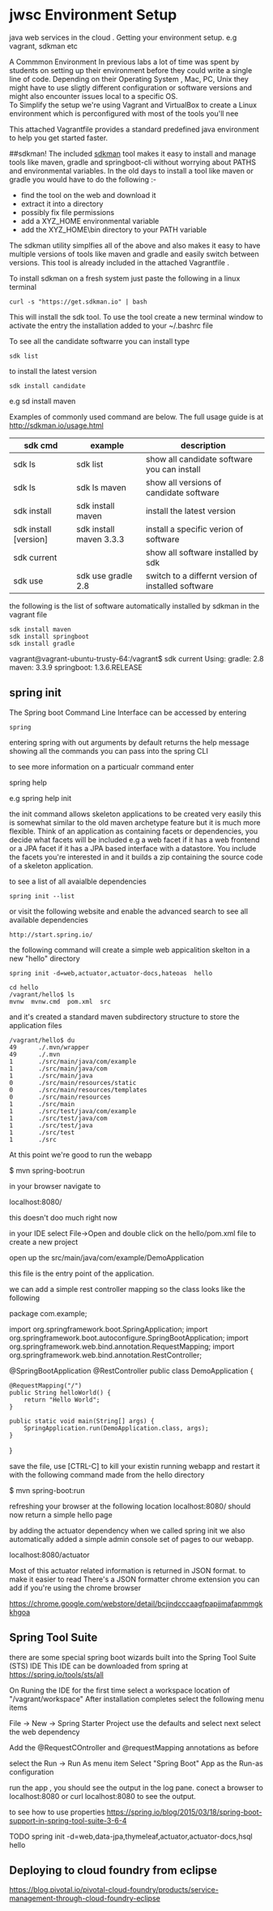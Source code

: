 # jwsc   Environment Setup
java web services in the cloud . Getting your environment setup. e.g vagrant, sdkman etc 

A Commmon Environment 
In previous labs a lot of time was spent by students on setting up their environment before they could write a single line of code. 
Depending on their Operating System , Mac, PC, Unix they might have to  use  sligtly different configuration or software versions and might also encounter issues local to a specific OS.  
To Simplify the setup we're using Vagrant and VirtualBox to create a Linux environment which is perconfigured with most of the tools you'll nee

This attached Vagrantfile provides a standard predefined java environment to help you get started faster.



##sdkman!
The included [sdkman](http://sdkman.io/) tool makes it easy to install and manage tools like maven, gradle and springboot-cli without worrying about PATHS and environmental variables.
In the old days to install a tool like maven or gradle you would have to do the following :-
 * find the tool on the web and download it
 * extract it into a directory 
 * possibly fix file permissions
 * add a XYZ_HOME environmental variable
 * add the XYZ_HOME\bin directory to your PATH variable

The sdkman utility simplfies all of the above
  and also makes it easy to have multiple versions of tools like maven and gradle
   and easily switch between versions. This tool is already included in the attached Vagrantfile .

To install sdkman on a fresh system just paste the following in a linux terminal

```
curl -s "https://get.sdkman.io" | bash
```

This will install the sdk tool.
To use the tool create a new terminal window to activate the entry the installation
added to your ~/.bashrc file

To see all the candidate softwarre you can install type
```
sdk list
```

to install the latest version
```
sdk install candidate
```
e.g
sd install maven

Examples of commonly used command are below. The  full usage guide is at http://sdkman.io/usage.html

| sdk cmd  |  example | description  |
|---|---|---|
| sdk ls                             | sdk list                | show all candidate software you can install |
| sdk ls <candidate>                 | sdk ls maven            | show all versions of candidate software |
| sdk install <candidate>            | sdk install maven       | install the latest version  |
| sdk install <candidate>  [version] | sdk install maven 3.3.3 | install a specific verion of software    |
| sdk current                        |                         | show all software installed by sdk    |
| sdk use <candidate> <version>      | sdk use gradle 2.8      | switch to a differnt version of installed software  |


the following is the list of software automatically installed by sdkman in the vagrant file
```
sdk install maven
sdk install springboot
sdk install gradle
```

vagrant@vagrant-ubuntu-trusty-64:/vagrant$ sdk current
Using:
gradle: 2.8
maven: 3.3.9
springboot: 1.3.6.RELEASE

## spring init
The Spring boot Command Line Interface  can be accessed by entering
```
spring
```

entering spring with out arguments by default   returns  the help message showing all the commands you can pass into the spring CLI

to see more information on a particualr command  enter

spring help <command>

e.g
spring help init

the init command allows skeleton applications to be created very easily
this is somewhat similar to the old maven archetype feature but it is much more flexible.
Think of an application as containing facets or dependencies, you decide what facets will be included
e.g a web facet if it has a web frontend or a JPA facet if it has a JPA based interface with a datastore.
You include the facets you're interested in and it builds a zip containing the source code of a skeleton application.

to see a list of all avaialble dependencies
```
spring init --list
```
or  visit the following website and enable the advanced search to see all available dependencies
```
http://start.spring.io/
```

the following command will create a simple web appicalition skelton in a new "hello" directory
```
spring init -d=web,actuator,actuator-docs,hateoas  hello
```

```
cd hello
/vagrant/hello$ ls
mvnw  mvnw.cmd  pom.xml  src
```
and it's created a standard maven subdirectory structure to store the application files
```
/vagrant/hello$ du
49      ./.mvn/wrapper
49      ./.mvn
1       ./src/main/java/com/example
1       ./src/main/java/com
1       ./src/main/java
0       ./src/main/resources/static
0       ./src/main/resources/templates
0       ./src/main/resources
1       ./src/main
1       ./src/test/java/com/example
1       ./src/test/java/com
1       ./src/test/java
1       ./src/test
1       ./src
```


At this point we're good to run the webapp

$ mvn spring-boot:run

in your browser navigate to

localhost:8080/

this doesn't doo much right now

 in your IDE select File->Open and double click on the hello/pom.xml file to create a new project

 open up the src/main/java/com/example/DemoApplication

 this file is the entry point of the application.

 we can add a simple rest controller mapping  so the class looks like the following

 package com.example;

 import org.springframework.boot.SpringApplication;
 import org.springframework.boot.autoconfigure.SpringBootApplication;
 import org.springframework.web.bind.annotation.RequestMapping;
 import org.springframework.web.bind.annotation.RestController;

 @SpringBootApplication
 @RestController
 public class DemoApplication {

 	@RequestMapping("/")
 	public String helloWorld() {
 		return "Hello World";
 	}

 	public static void main(String[] args) {
 		SpringApplication.run(DemoApplication.class, args);
 	}
 }


 save the file, use [CTRL-C] to kill your existin running webapp and restart it with the following command made from the hello directory

 $ mvn spring-boot:run

 refreshing your browser at the following location
 localhost:8080/
 should now return a simple hello page

 by adding the actuator dependency when we called spring init
 we also automatically added a simple admin console set of pages to our webapp.

  localhost:8080/actuator

Most of this actuator related information is returned in JSON format.
to make it easier to read There's a JSON formatter chrome extension you can add if you're using the chrome browser

https://chrome.google.com/webstore/detail/bcjindcccaagfpapjjmafapmmgkkhgoa


## Spring Tool Suite
there are some special spring boot wizards built into the Spring Tool Suite (STS) IDE
This IDE can be downloaded from spring at
https://spring.io/tools/sts/all

On Runing the IDE for the first time
select a workspace location of "/vagrant/workspace"
After installation completes select the following menu items

File -> New -> Spring Starter Project
use the defaults and select next
select the web dependency

Add the @RequestCOntroller and @requestMapping annotations as before

select the Run -> Run As menu item
Select "Spring Boot" App as the Run-as configuration

run the app , you should see the output in  the log pane.
conect a browser to localhost:8080
or
curl localhost:8080 to see the output.

to see how to use properties
https://spring.io/blog/2015/03/18/spring-boot-support-in-spring-tool-suite-3-6-4

TODO spring init -d=web,data-jpa,thymeleaf,actuator,actuator-docs,hsql  hello

## Deploying to cloud foundry from eclipse
https://blog.pivotal.io/pivotal-cloud-foundry/products/service-management-through-cloud-foundry-eclipse
